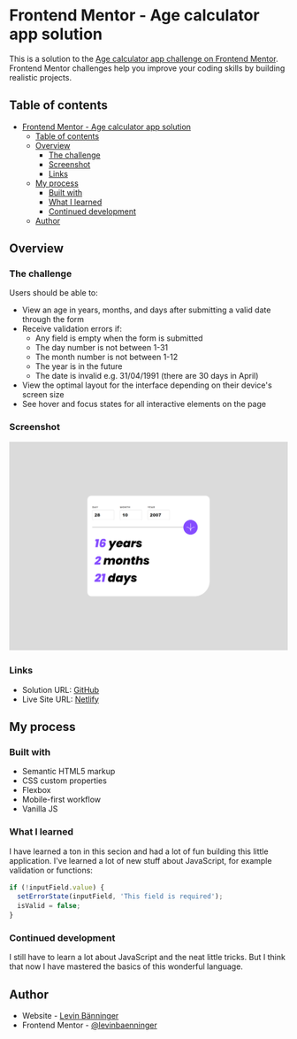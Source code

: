 # Frontend Mentor - Age calculator app solution

This is a solution to the [Age calculator app challenge on Frontend Mentor](https://www.frontendmentor.io/challenges/age-calculator-app-dF9DFFpj-Q). Frontend Mentor challenges help you improve your coding skills by building realistic projects.

## Table of contents

- [Frontend Mentor - Age calculator app solution](#frontend-mentor---age-calculator-app-solution)
  - [Table of contents](#table-of-contents)
  - [Overview](#overview)
    - [The challenge](#the-challenge)
    - [Screenshot](#screenshot)
    - [Links](#links)
  - [My process](#my-process)
    - [Built with](#built-with)
    - [What I learned](#what-i-learned)
    - [Continued development](#continued-development)
  - [Author](#author)

## Overview

### The challenge

Users should be able to:

- View an age in years, months, and days after submitting a valid date through the form
- Receive validation errors if:
  - Any field is empty when the form is submitted
  - The day number is not between 1-31
  - The month number is not between 1-12
  - The year is in the future
  - The date is invalid e.g. 31/04/1991 (there are 30 days in April)
- View the optimal layout for the interface depending on their device's screen size
- See hover and focus states for all interactive elements on the page

### Screenshot

![screenshot](./images/screenshot.png)

### Links

- Solution URL: [GitHub](https://github.com/baenningerlevin/age-calculator)
- Live Site URL: [Netlify](https://levin-baenninger-age-calculator.netlify.app)

## My process

### Built with

- Semantic HTML5 markup
- CSS custom properties
- Flexbox
- Mobile-first workflow
- Vanilla JS

### What I learned

I have learned a ton in this secion and had a lot of fun building this little application. I've learned a lot of new stuff about JavaScript, for example validation or functions:

```js
if (!inputField.value) {
  setErrorState(inputField, 'This field is required');
  isValid = false;
}
```

### Continued development

I still have to learn a lot about JavaScript and the neat little tricks. But I think that now I have mastered the basics of this wonderful language.

## Author

- Website - [Levin Bänninger](https://levinbaenninger.dev)
- Frontend Mentor - [@levinbaenninger](https://www.frontendmentor.io/profile/levinbaenninger)
